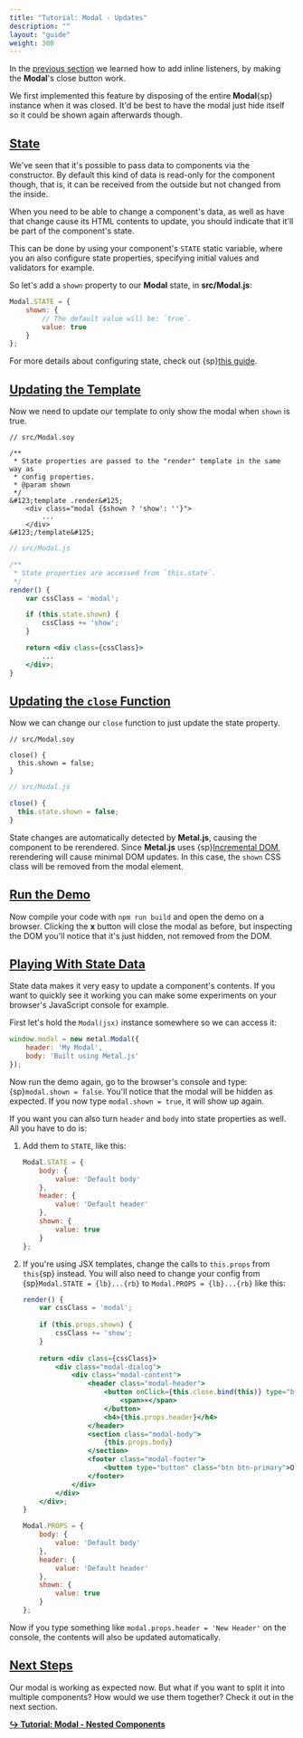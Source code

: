 ```yaml
---
title: "Tutorial: Modal - Updates"
description: ""
layout: "guide"
weight: 300
---
```


<article>

In the [previous section](/docs/getting-started/modal_events.html) we learned
how to add inline listeners, by making the **Modal**'s close button work.

We first implemented this feature by disposing of the entire **Modal**{sp}
instance when it was closed. It'd be best to have the modal just hide itself
so it could be shown again afterwards though.

</article>

<article id="state">

## [State](#state)

We've seen that it's possible to pass data to components via the constructor.
By default this kind of data is read-only for the component though, that is,
it can be received from the outside but not changed from the inside.

When you need to be able to change a component's data, as well as have that
change cause its HTML contents to update, you should indicate that it'll be
part of the component's state.

This can be done by using your component's `STATE` static variable, where you
an also configure state properties, specifying initial values and validators
for example.

So let's add a `shown` property to our **Modal** state, in **src/Modal.js**:

```javascript
Modal.STATE = {
    shown: {
        // The default value will be: `true`.
        value: true
    }
};
```

For more details about configuring state, check out
{sp}[this guide](/docs/guides/state.html).

</article>

<article id="updating_the_template">

## [Updating the Template](#updating_the_template)

Now we need to update our template to only show the modal when `shown` is true.

```soy
// src/Modal.soy

/**
 * State properties are passed to the "render" template in the same way as
 * config properties.
 * @param shown
 */
&#123;template .render&#125;
    <div class="modal {$shown ? 'show': ''}">
        ...
    </div>
&#123;/template&#125;
```
```jsx
// src/Modal.js

/**
 * State properties are accessed from `this.state`.
 */
render() {
    var cssClass = 'modal';

    if (this.state.shown) {
        cssClass += 'show';
    }

    return <div class={cssClass}>
        ...
    </div>;
}
```

</article>

<article id="updating_the_close_function">

## [Updating the `close` Function](#updating_the_close_function)

Now we can change our `close` function to just update the state property.

```soy
// src/Modal.soy

close() {
  this.shown = false;
}
```
```jsx
// src/Modal.js

close() {
  this.state.shown = false;
}
```

State changes are automatically detected by **Metal.js**, causing the component
to be rerendered. Since **Metal.js** uses
{sp}[Incremental DOM](http://google.github.io/incremental-dom/), rerendering
will cause minimal DOM updates. In this case, the `shown` CSS class will be
removed from the modal element.

</article>

<article id="run_the_demo">

## [Run the Demo](#run_the_demo)

Now compile your code with `npm run build` and open the demo on a browser.
Clicking the **x** button will close the modal as before, but inspecting the
DOM you'll notice that it's just hidden, not removed from the DOM.

</article>

<article id="playing_with_state_data">

## [Playing With State Data](#playing_with_state_data)

State data makes it very easy to update a component's contents. If you want to
quickly see it working you can make some experiments on your browser's
JavaScript console for example.

First let's hold the `Modal(jsx)` instance somewhere so we can access it:

```javascript
window.modal = new metal.Modal({
    header: 'My Modal',
    body: 'Built using Metal.js'
});
```

Now run the demo again, go to the browser's console and type:
{sp}`modal.shown = false`. You'll notice that the modal will be hidden as
expected. If you now type `modal.shown = true`, it will show up again.

If you want you can also turn `header` and `body` into state properties as
well. All you have to do is:

<ol>
<li>

Add them to `STATE`, like this:

```javascript
Modal.STATE = {
    body: {
        value: 'Default body'
    },
    header: {
        value: 'Default header'
    },
    shown: {
        value: true
    }
};
```

</li>
<li>

If you're using JSX templates, change the calls to `this.props` from `this`{sp}
instead. You will also need to change your config from
{sp}`Modal.STATE = {lb}...{rb}` to `Modal.PROPS = {lb}...{rb}` like this:

```jsx
render() {
    var cssClass = 'modal';
    
    if (this.props.shown) {
        cssClass += 'show';
    }
    
    return <div class={cssClass}>
        <div class="modal-dialog">
            <div class="modal-content">
                <header class="modal-header">
                    <button onClick={this.close.bind(this)} type="button" class="close">
                        <span>×</span>
                    </button>
                    <h4>{this.props.header}</h4>
                </header>
                <section class="modal-body">
                    {this.props.body}
                </section>
                <footer class="modal-footer">
                    <button type="button" class="btn btn-primary">OK</button>
                </footer>
            </div>
        </div>
    </div>;
}

Modal.PROPS = {
    body: {
        value: 'Default body'
    },
    header: {
        value: 'Default header'
    },
    shown: {
        value: true
    }
};
```

</li>
</ol>

Now if you type something like `modal.props.header = 'New Header'` on the
console, the contents will also be updated automatically.

</article>

<article id="next_steps">

## [Next Steps](#next_steps)

Our modal is working as expected now. But what if you want to split it into
multiple components? How would we use them together? Check it out in the next
section.

**[↪ Tutorial: Modal - Nested Components](/docs/getting-started/modal_nested.html)**

</article>